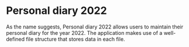 # Personal diary 2022

As the name suggests, Personal diary 2022 allows users to maintain their personal diary for the year 2022.
The application makes use of a well-defined file structure that stores data in each file.


